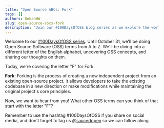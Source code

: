 ```yaml
---
title: "Open Source ABCs: Fork"
tags: []
authors: BekahHW
slug: open-source-abcs-fork
description: "Join our #100DaysOfOSS blog series as we explore the world of Open Source Software (OSS) from A to Z! Every week, we'll discuss two new letters of the English alphabet. Share your thoughts, ideas, and favorite OSS projects for each letter. Let's celebrate the power of open source together! "
---
```


Welcome to our [#100DaysOfOSS series](https://dev.to/opensauced/100daysofoss-growing-skills-and-real-world-experience-3o5k). Until October 31, we'll be doing  Open Source Software (OSS) terms from A to Z. We'll be diving into a different letter of the English alphabet, uncovering OSS concepts, and sharing our thoughts on them.

Today, we're covering the letter "F" for Fork.

<!-- truncate -->

**Fork**: Forking is the process of creating a new independent project from an existing open-source project. It allows developers to take the existing codebase in a new direction or make modifications while maintaining the original project's core principles.

Now, we want to hear from you! What other OSS terms can you think of that start with the letter "F"?

Remember to use the hashtag #100DaysOfOSS if you share on social media, and don't forget to tag us [@saucedopen](https://twitter.com/saucedopen) so we can follow along.
